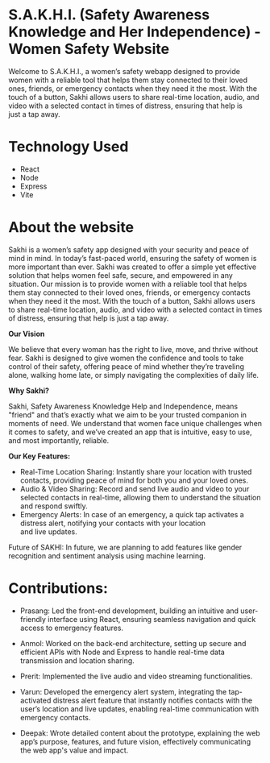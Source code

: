 ﻿# S.A.K.H.I. (Safety Awareness Knowledge and Her Independence) - Women Safety Website
Welcome to S.A.K.H.I., a women’s safety webapp designed to provide women with a reliable tool that helps them stay connected to their loved ones, friends, or emergency contacts when they need it the most. With the touch of a button, Sakhi allows users to share real-time location, audio, and video with a selected contact in times of distress, ensuring that help is just a tap away.

# Technology Used
- React
- Node
- Express
- Vite


# About the website

Sakhi is a women’s safety app designed with your security and peace of mind in mind. In today’s fast-paced world, ensuring the safety of women is more important than ever. Sakhi was created to offer a simple yet effective solution that helps women feel safe, secure, and empowered in any situation.
Our mission is to provide women with a reliable tool that helps them stay connected to their loved ones, friends, or emergency contacts when they need it the most. With the touch of a button, Sakhi allows users to share real-time location, audio, and video with a selected contact in times of distress, ensuring that help is just a tap away.

**Our Vision**

We believe that every woman has the right to live, move, and thrive without fear. Sakhi is designed to give women the confidence and tools to take control of their safety, offering peace of mind whether they’re traveling alone, walking home late, or simply navigating the complexities of daily life.

**Why Sakhi?**

Sakhi, Safety Awareness Knowledge Help and Independence, means "friend" and that’s exactly what we aim to be  your trusted companion in moments of need. We understand that women face unique challenges when it comes to safety, and we’ve created an app that is intuitive, easy to use, and most importantly, reliable.

**Our Key Features:**

- Real-Time Location Sharing: Instantly share your location with trusted contacts, providing peace of mind for both you and your loved ones.
- Audio & Video Sharing: Record and send live audio and video to your selected contacts in real-time, allowing them to understand the situation and respond swiftly.
- Emergency Alerts: In case of an emergency, a quick tap activates a distress alert, notifying your contacts with your location and live updates.

Future of SAKHI:
In future, we are planning to  add features like gender recognition and sentiment analysis using machine learning.

# Contributions:

- Prasang: Led the front-end development, building an intuitive and user-friendly interface using React, ensuring seamless navigation and quick access to emergency features.

- Anmol: Worked on the back-end architecture, setting up secure and efficient APIs with Node and Express to handle real-time data transmission and location sharing.

- Prerit: Implemented the live audio and video streaming functionalities.

- Varun: Developed the emergency alert system, integrating the tap-activated distress alert feature that instantly notifies contacts with the user’s location and live updates, enabling real-time communication with emergency contacts.

- Deepak: Wrote detailed content about the prototype, explaining the web app’s purpose, features, and future vision, effectively communicating the web app's value and impact.



